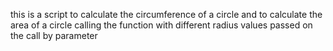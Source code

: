 this is a script to calculate the circumference of a circle and to calculate the area of a circle
calling the function with different radius values passed on the call by parameter